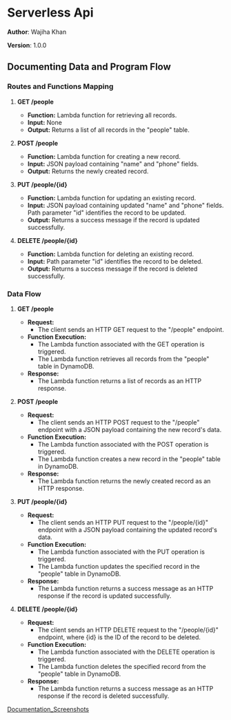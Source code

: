 # Serverless Api

**Author**: Wajiha Khan

**Version**: 1.0.0

## Documenting Data and Program Flow

### Routes and Functions Mapping

1. **GET /people**
   - **Function:** Lambda function for retrieving all records.
   - **Input:** None
   - **Output:** Returns a list of all records in the "people" table.

2. **POST /people**
   - **Function:** Lambda function for creating a new record.
   - **Input:** JSON payload containing "name" and "phone" fields.
   - **Output:** Returns the newly created record.

3. **PUT /people/{id}**
   - **Function:** Lambda function for updating an existing record.
   - **Input:** JSON payload containing updated "name" and "phone" fields. Path parameter "id" identifies the record to be updated.
   - **Output:** Returns a success message if the record is updated successfully.

4. **DELETE /people/{id}**
   - **Function:** Lambda function for deleting an existing record.
   - **Input:** Path parameter "id" identifies the record to be deleted.
   - **Output:** Returns a success message if the record is deleted successfully.

### Data Flow

1. **GET /people**
   - **Request:**
     - The client sends an HTTP GET request to the "/people" endpoint.
   - **Function Execution:**
     - The Lambda function associated with the GET operation is triggered.
     - The Lambda function retrieves all records from the "people" table in DynamoDB.
   - **Response:**
     - The Lambda function returns a list of records as an HTTP response.

2. **POST /people**
   - **Request:**
     - The client sends an HTTP POST request to the "/people" endpoint with a JSON payload containing the new record's data.
   - **Function Execution:**
     - The Lambda function associated with the POST operation is triggered.
     - The Lambda function creates a new record in the "people" table in DynamoDB.
   - **Response:**
     - The Lambda function returns the newly created record as an HTTP response.

3. **PUT /people/{id}**
   - **Request:**
     - The client sends an HTTP PUT request to the "/people/{id}" endpoint with a JSON payload containing the updated record's data.
   - **Function Execution:**
     - The Lambda function associated with the PUT operation is triggered.
     - The Lambda function updates the specified record in the "people" table in DynamoDB.
   - **Response:**
     - The Lambda function returns a success message as an HTTP response if the record is updated successfully.

4. **DELETE /people/{id}**
   - **Request:**
     - The client sends an HTTP DELETE request to the "/people/{id}" endpoint, where {id} is the ID of the record to be deleted.
   - **Function Execution:**
     - The Lambda function associated with the DELETE operation is triggered.
     - The Lambda function deletes the specified record from the "people" table in DynamoDB.
   - **Response:**
     - The Lambda function returns a success message as an HTTP response if the record is deleted successfully.

[Documentation_Screenshots](./assets/)
